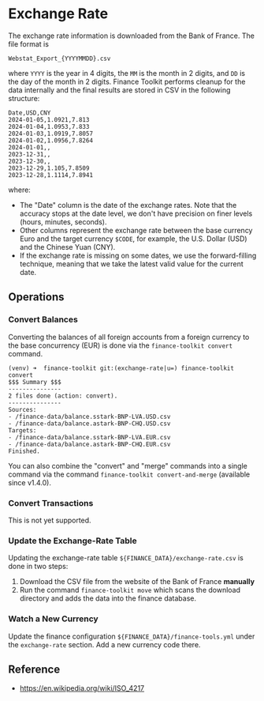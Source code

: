 # Exchange Rate

The exchange rate information is downloaded from the Bank of France. The file format is

```
Webstat_Export_{YYYYMMDD}.csv
```

where `YYYY` is the year in 4 digits, the `MM` is the month in 2 digits, and `DD` is the day of the month in 2 digits. Finance Toolkit performs cleanup for the data internally and the final results are stored in CSV in the following structure:

```
Date,USD,CNY
2024-01-05,1.0921,7.813
2024-01-04,1.0953,7.833
2024-01-03,1.0919,7.8057
2024-01-02,1.0956,7.8264
2024-01-01,,
2023-12-31,,
2023-12-30,,
2023-12-29,1.105,7.8509
2023-12-28,1.1114,7.8941
```

where:

* The "Date" column is the date of the exchange rates. Note that the accuracy stops at the date level, we don't have precision on finer levels (hours, minutes, seconds).
* Other columns represent the exchange rate between the base currency Euro and the target currency `$CODE`, for example, the U.S. Dollar (USD) and the Chinese Yuan (CNY).
* If the exchange rate is missing on some dates, we use the forward-filling technique, meaning that we take the latest valid value for the current date.

## Operations

### Convert Balances

Converting the balances of all foreign accounts from a foreign currency to the base concurrency (EUR) is done via the `finance-toolkit convert` command.

```
(venv) ➜  finance-toolkit git:(exchange-rate|u=) finance-toolkit convert
$$$ Summary $$$
---------------
2 files done (action: convert).
---------------
Sources:
- /finance-data/balance.sstark-BNP-LVA.USD.csv
- /finance-data/balance.astark-BNP-CHQ.USD.csv
Targets:
- /finance-data/balance.sstark-BNP-LVA.EUR.csv
- /finance-data/balance.astark-BNP-CHQ.EUR.csv
Finished.
```

You can also combine the "convert" and "merge" commands into a single command via the command `finance-toolkit convert-and-merge` (available since v1.4.0).

### Convert Transactions

This is not yet supported.

### Update the Exchange-Rate Table

Updating the exchange-rate table `${FINANCE_DATA}/exchange-rate.csv` is done in two steps:
  1. Download the CSV file from the website of the Bank of France **manually**
  2. Run the command `finance-toolkit move` which scans the download directory and adds the data into the finance database.

### Watch a New Currency

Update the finance configuration `${FINANCE_DATA}/finance-tools.yml` under the `exchange-rate` section. Add a new currency code there.

## Reference

- <https://en.wikipedia.org/wiki/ISO_4217>

